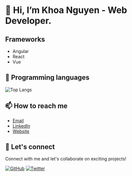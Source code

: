 # 👋 Hi, I’m Khoa Nguyen - Web Developer.

## Frameworks

- Angular
- React
- Vue

## 🔧 Programming languages

![Top Langs](https://github-readme-stats.vercel.app/api/top-langs/?username=khoanguyn1411&hide_progress=false)

## 📫 How to reach me

- [Email](mailto:khoaah1411@gmail.com)
- [LinkedIn](https://www.linkedin.com/in/khoanguyn1411/)
- [Website](https://khoanguyen-portfolio.vercel.app)

## 🤝 Let's connect

Connect with me and let's collaborate on exciting projects!

[![GitHub](https://img.shields.io/github/followers/khoanguyn1411?style=social)](https://github.com/khoanguyn1411)
[![Twitter](https://img.shields.io/twitter/follow/khoaah1411?style=social)](https://twitter.com/khoaah1411)
